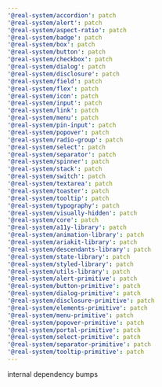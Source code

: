 ```yaml
---
'@real-system/accordion': patch
'@real-system/alert': patch
'@real-system/aspect-ratio': patch
'@real-system/badge': patch
'@real-system/box': patch
'@real-system/button': patch
'@real-system/checkbox': patch
'@real-system/dialog': patch
'@real-system/disclosure': patch
'@real-system/field': patch
'@real-system/flex': patch
'@real-system/icon': patch
'@real-system/input': patch
'@real-system/link': patch
'@real-system/menu': patch
'@real-system/pin-input': patch
'@real-system/popover': patch
'@real-system/radio-group': patch
'@real-system/select': patch
'@real-system/separator': patch
'@real-system/spinner': patch
'@real-system/stack': patch
'@real-system/switch': patch
'@real-system/textarea': patch
'@real-system/toaster': patch
'@real-system/tooltip': patch
'@real-system/typography': patch
'@real-system/visually-hidden': patch
'@real-system/core': patch
'@real-system/a11y-library': patch
'@real-system/animation-library': patch
'@real-system/ariakit-library': patch
'@real-system/descendants-library': patch
'@real-system/state-library': patch
'@real-system/styled-library': patch
'@real-system/utils-library': patch
'@real-system/alert-primitive': patch
'@real-system/button-primitive': patch
'@real-system/dialog-primitive': patch
'@real-system/disclosure-primitive': patch
'@real-system/elements-primitive': patch
'@real-system/menu-primitive': patch
'@real-system/popover-primitive': patch
'@real-system/portal-primitive': patch
'@real-system/select-primitive': patch
'@real-system/separator-primitive': patch
'@real-system/tooltip-primitive': patch
---
```


internal dependency bumps
